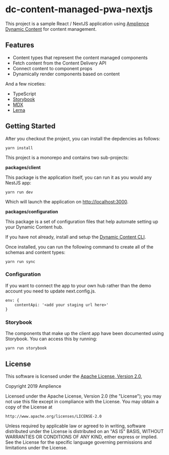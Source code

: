 # dc-content-managed-pwa-nextjs

This project is a sample React / NextJS application using [Amplience Dynamic Content](https://amplience.com/dynamic-content) for content management.

## Features

* Content types that represent the content managed components
* Fetch content from the Content Delivery API
* Connect content to component props
* Dynamically render components based on content

And a few niceties:

* TypeScript
* [Storybook](https://storybook.js.org/)
* [MDX](https://github.com/storybookjs/storybook/blob/next/addons/docs/docs/mdx.md)
* [Lerna](https://github.com/lerna/lerna)

## Getting Started

After you checkout the project, you can install the depdencies as follows:

```
yarn install
```

This project is a monorepo and contains two sub-projects:

**packages/client**

This package is the application itself, you can run it as you would any NestJS app:

```
yarn run dev
```

Which will launch the application on [http://localhost:3000](http://localhost:3000).

**packages/configuration**

This package is a set of configuration files that help automate setting up your Dynamic Content hub.

If you have not already, install and setup the [Dynamic Content CLI](https://github.com/amplience/dc-cli).

Once installed, you can run the following command to create all of the schemas and content types:

```
yarn run sync
```

### Configuration

If you want to connect the app to your own hub rather than the demo account you need to update next.config.js.

```
env: {
    contentApi: '<add your staging url here>'
}
```

### Storybook

The components that make up the client app have been documented using Storybook. You can access this by running:

```
yarn run storybook
```

## License

This software is licensed under the [Apache License, Version 2.0](http://www.apache.org/licenses/LICENSE-2.0),

Copyright 2019 Amplience

Licensed under the Apache License, Version 2.0 (the "License");
you may not use this file except in compliance with the License.
You may obtain a copy of the License at

    http://www.apache.org/licenses/LICENSE-2.0

Unless required by applicable law or agreed to in writing, software
distributed under the License is distributed on an "AS IS" BASIS,
WITHOUT WARRANTIES OR CONDITIONS OF ANY KIND, either express or implied.
See the License for the specific language governing permissions and
limitations under the License.